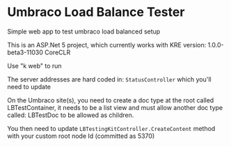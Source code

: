 # Umbraco Load Balance Tester

Simple web app to test umbraco load balanced setup

This is an ASP.Net 5 project, which currently works with KRE version: 1.0.0-beta3-11030 CoreCLR

Use "k web" to run

The server addresses are hard coded in: `StatusController` which you'll need to update

On the Umbraco site(s), you need to create a doc type at the root called LBTestContainer, it needs to be a list view and must allow another doc type called: LBTestDoc to be allowed as children.

You then need to update `LBTestingKitController.CreateContent` method with your custom root node Id (committed as 5370)
